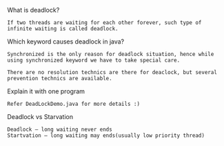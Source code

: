 What is deadlock?

	If two threads are waiting for each other forever, such type of infinite waiting is called deadlock. 

Which keyword causes deadlock in java?

	Synchronized is the only reason for deadlock situation, hence while using synchronized keyword we have to take special care.

	There are no resolution technics are there for deaclock, but several prevention technics are available. 

Explain it with one program

	Refer DeadLockDemo.java for more details :)

Deadlock vs Starvation

	Deadlock – long waiting never ends
	Startvation – long waiting may ends(usually low priority thread)